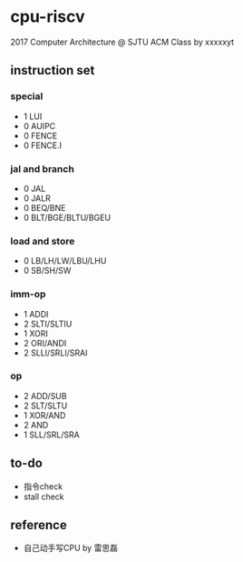 # cpu-riscv

2017 Computer Architecture @ SJTU ACM Class by xxxxxyt

## instruction set

### special

- 1 LUI
- 0 AUIPC
- 0 FENCE
- 0 FENCE.I

### jal and branch

- 0 JAL
- 0 JALR
- 0 BEQ/BNE
- 0 BLT/BGE/BLTU/BGEU

### load and store

- 0 LB/LH/LW/LBU/LHU
- 0 SB/SH/SW

### imm-op

- 1 ADDI
- 2 SLTI/SLTIU
- 1 XORI
- 2 ORI/ANDI
- 2 SLLI/SRLI/SRAI

### op

- 2 ADD/SUB
- 2 SLT/SLTU
- 1 XOR/AND
- 2 AND
- 1 SLL/SRL/SRA

## to-do

- 指令check
- stall check

## reference

- 自己动手写CPU by 雷思磊
